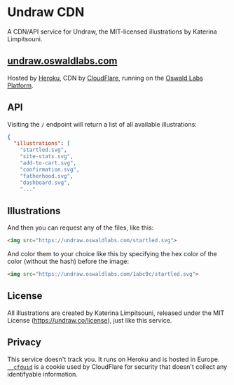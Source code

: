 # Undraw CDN

A CDN/API service for Undraw, the MIT-licensed illustrations by Katerina Limpitsouni.

## [undraw.oswaldlabs.com](https://undraw.oswaldlabs.com)

Hosted by [Heroku](https://heroku.com), CDN by [CloudFlare](https://cloudflare.com), running on the [Oswald Labs Platform](https://oswaldlabs.com).

## API

Visiting the `/` endpoint will return a list of all available illustrations:

```json
{
  "illustrations": [
    "startled.svg",
    "site-stats.svg",
    "add-to-cart.svg",
    "confirmation.svg",
    "fatherhood.svg",
    "dashboard.svg",
    "..."
```

## Illustrations

And then you can request any of the files, like this:

```html
<img src="https://undraw.oswaldlabs.com/startled.svg">
```

And color them to your choice like this by specifying the hex color of the color (without the hash) before the image:

```html
<img src="https://undraw.oswaldlabs.com/1abc9c/startled.svg">
```

## License

All illustrations are created by Katerina Limpitsouni, released under the MIT License (https://undraw.co/license), just like this service.

## Privacy

This service doesn't track you. It runs on Heroku and is hosted in Europe. [`__cfduid`](https://support.cloudflare.com/hc/en-us/articles/200170156-What-does-the-Cloudflare-cfduid-cookie-do-) is a cookie used by CloudFlare for security that doesn't collect any identifyable information.
